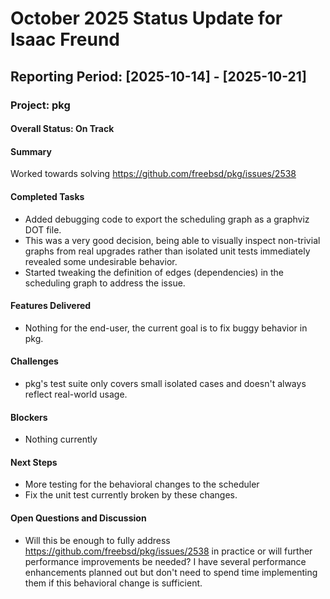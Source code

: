 # October 2025 Status Update for Isaac Freund

[//]: <> (### Add weekly updates in reverse chronological order. ###)
## **Reporting Period:** [2025-10-14] - [2025-10-21]

### Project: pkg
#### **Overall Status:** On Track
#### **Summary**

Worked towards solving https://github.com/freebsd/pkg/issues/2538

#### **Completed Tasks**

- Added debugging code to export the scheduling graph as a graphviz DOT file.
- This was a very good decision, being able to visually inspect non-trivial graphs from real upgrades rather than isolated unit tests immediately revealed some undesirable behavior.
- Started tweaking the definition of edges (dependencies) in the scheduling graph to address the issue.

#### **Features Delivered**

- Nothing for the end-user, the current goal is to fix buggy behavior in pkg.

#### **Challenges**

- pkg's test suite only covers small isolated cases and doesn't always reflect real-world usage.

#### **Blockers**

- Nothing currently

#### **Next Steps**

- More testing for the behavioral changes to the scheduler
- Fix the unit test currently broken by these changes.

#### **Open Questions and Discussion**

- Will this be enough to fully address https://github.com/freebsd/pkg/issues/2538 in practice or will further performance improvements be needed? I have several performance enhancements planned out but don't need to spend time implementing them if this behavioral change is sufficient.

[//]: <> (##########################################################)
